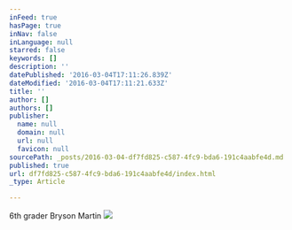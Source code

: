 ```yaml
---
inFeed: true
hasPage: true
inNav: false
inLanguage: null
starred: false
keywords: []
description: ''
datePublished: '2016-03-04T17:11:26.839Z'
dateModified: '2016-03-04T17:11:21.633Z'
title: ''
author: []
authors: []
publisher:
  name: null
  domain: null
  url: null
  favicon: null
sourcePath: _posts/2016-03-04-df7fd825-c587-4fc9-bda6-191c4aabfe4d.md
published: true
url: df7fd825-c587-4fc9-bda6-191c4aabfe4d/index.html
_type: Article

---
```

6th grader Bryson Martin
![](https://the-grid-user-content.s3-us-west-2.amazonaws.com/867ef87d-4609-47e8-a6c9-97dfb4707321.png)